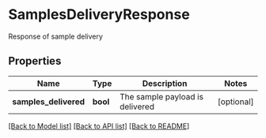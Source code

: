 # SamplesDeliveryResponse

Response of sample delivery

## Properties
Name | Type | Description | Notes
------------ | ------------- | ------------- | -------------
**samples_delivered** | **bool** | The sample payload is delivered | [optional] 

[[Back to Model list]](../README.md#documentation-for-models) [[Back to API list]](../README.md#documentation-for-api-endpoints) [[Back to README]](../README.md)


